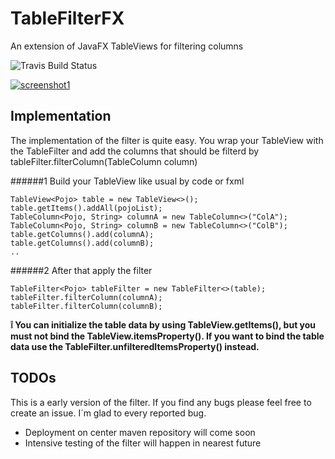 # TableFilterFX
An extension of JavaFX TableViews for filtering columns

![Travis Build Status](https://travis-ci.org/maimArt/TableFilterFX.svg?branch=master)

[![screenshot1](https://cloud.githubusercontent.com/assets/20232625/16540990/0c2d9c2a-4078-11e6-87cc-98b96d7f017c.png)](https://travis-ci.org/maimArt/TableFilterFX)

## Implementation

The implementation of the filter is quite easy. You wrap your TableView with the TableFilter
and add the columns that should be filterd by tableFilter.filterColumn(TableColumn column)

######1 Build your TableView like usual by code or fxml
```
TableView<Pojo> table = new TableView<>();
table.getItems().addAll(pojoList);
TableColumn<Pojo, String> columnA = new TableColumn<>("ColA");
TableColumn<Pojo, String> columnB = new TableColumn<>("ColB");
table.getColumns().add(columnA);
table.getColumns().add(columnB);	
..
```

######2 After that apply the filter

```
TableFilter<Pojo> tableFilter = new TableFilter<>(table);
tableFilter.filterColumn(columnA);
tableFilter.filterColumn(columnB);
```

**:grey_exclamation: You can initialize the table data by using TableView.getItems(), but you must not bind the TableView.itemsProperty().
If you want to bind the table data use the TableFilter.unfilteredItemsProperty() instead.**

## TODOs
This is a early version of the filter. If you find any bugs please feel free to create an issue. I´m glad to every reported bug.

- Deployment on center maven repository will come soon
- Intensive testing of the filter will happen in nearest future

